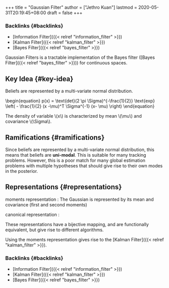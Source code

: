 +++
title = "Gaussian Filter"
author = ["Jethro Kuan"]
lastmod = 2020-05-31T20:19:45+08:00
draft = false
+++

### Backlinks {#backlinks}

- [Information Filter]({{< relref "information_filter" >}})
- [Kalman Filter]({{< relref "kalman_filter" >}})
- [Bayes Filter]({{< relref "bayes_filter" >}})

Gaussian Filters is a tractable implementation of the Bayes filter
([Bayes Filter]({{< relref "bayes_filter" >}})) for continuous spaces.

## Key Idea {#key-idea}

Beliefs are represented by a multi-variate normal distribution.

\begin{equation}
p(x) = \text{det}(2 \pi \Sigma)^{-\frac{1}{2}} \text{exp} \left( -
\frac{1}{2} (x -\mu)^T \Sigma^{-1} (x- \mu) \right)
\end{equation}

The density of variable \\(x\\) is characterized by mean \\(\mu\\) and
covariance \\(\Sigma\\).

## Ramifications {#ramifications}

Since beliefs are represented by a multi-variate normal distribution,
this means that beliefs are **uni-modal**. This is suitable for many
tracking problems. However, this is a poor match for many global
estimation problems with multiple hypotheses that should give rise to
their own modes in the posterior.

## Representations {#representations}

moments representation
: The Gaussian is represented by its mean
and covariance (first and second moments)

canonical representation
:

These representations have a bijective mapping, and are functionally
equivalent, but give rise to different algorithms.

Using the moments representation gives rise to the [Kalman Filter]({{< relref "kalman_filter" >}}).

### Backlinks {#backlinks}

- [Information Filter]({{< relref "information_filter" >}})
- [Kalman Filter]({{< relref "kalman_filter" >}})
- [Bayes Filter]({{< relref "bayes_filter" >}})
